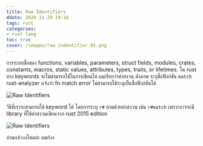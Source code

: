 ```yaml
---
title: Raw Identifiers
ddate: 2020-11-29 19:16 
tags: rust
categories:
- rust lang
toc: true
cover: /images/raw_indentifier_01.png
---
```


การระบบชื่อของ functions, variables, parameters, struct fields, modules, crates, constants, macros, static values, attributes, types, traits, or lifetimes. ใน rust บาง keywords จะไม่สามารถใช้ในการเขียนได้ ผมเรียกว่าคำสงวน ดังภาพ ระบุชื่อฟังก์ชัน `match` rust-analyzer เเจ้งว่า fn match error ไม่สามารถใช้ระบุเป็นชื่อฟังก์ชันได้ 

![Raw Identifiers](/images/raw_indentifier_01.png)

วิธีที่เราจะสามารถใช้ keyword ได้ โดยการระบุ `r#` ตามด้วยคำสงวน เช่น `r#match` เพราะอาจจะมี library ที่ใช้คำสงวนเขียนจาก rust 2015 edition

![Raw Identifiers](/images/raw_indentifier_02.png)

อ่านเเล้วงงไหมล่ะ ผมก้งง